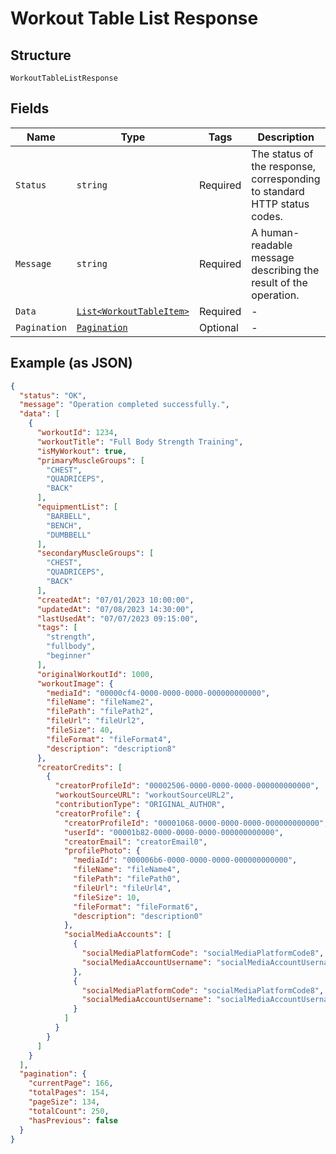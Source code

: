 
# Workout Table List Response

## Structure

`WorkoutTableListResponse`

## Fields

| Name | Type | Tags | Description |
|  --- | --- | --- | --- |
| `Status` | `string` | Required | The status of the response, corresponding to standard HTTP status codes. |
| `Message` | `string` | Required | A human-readable message describing the result of the operation. |
| `Data` | [`List<WorkoutTableItem>`](../../doc/models/workout-table-item.md) | Required | - |
| `Pagination` | [`Pagination`](../../doc/models/pagination.md) | Optional | - |

## Example (as JSON)

```json
{
  "status": "OK",
  "message": "Operation completed successfully.",
  "data": [
    {
      "workoutId": 1234,
      "workoutTitle": "Full Body Strength Training",
      "isMyWorkout": true,
      "primaryMuscleGroups": [
        "CHEST",
        "QUADRICEPS",
        "BACK"
      ],
      "equipmentList": [
        "BARBELL",
        "BENCH",
        "DUMBBELL"
      ],
      "secondaryMuscleGroups": [
        "CHEST",
        "QUADRICEPS",
        "BACK"
      ],
      "createdAt": "07/01/2023 10:00:00",
      "updatedAt": "07/08/2023 14:30:00",
      "lastUsedAt": "07/07/2023 09:15:00",
      "tags": [
        "strength",
        "fullbody",
        "beginner"
      ],
      "originalWorkoutId": 1000,
      "workoutImage": {
        "mediaId": "00000cf4-0000-0000-0000-000000000000",
        "fileName": "fileName2",
        "filePath": "filePath2",
        "fileUrl": "fileUrl2",
        "fileSize": 40,
        "fileFormat": "fileFormat4",
        "description": "description8"
      },
      "creatorCredits": [
        {
          "creatorProfileId": "00002506-0000-0000-0000-000000000000",
          "workoutSourceURL": "workoutSourceURL2",
          "contributionType": "ORIGINAL_AUTHOR",
          "creatorProfile": {
            "creatorProfileId": "00001068-0000-0000-0000-000000000000",
            "userId": "00001b82-0000-0000-0000-000000000000",
            "creatorEmail": "creatorEmail0",
            "profilePhoto": {
              "mediaId": "000006b6-0000-0000-0000-000000000000",
              "fileName": "fileName4",
              "filePath": "filePath0",
              "fileUrl": "fileUrl4",
              "fileSize": 10,
              "fileFormat": "fileFormat6",
              "description": "description0"
            },
            "socialMediaAccounts": [
              {
                "socialMediaPlatformCode": "socialMediaPlatformCode8",
                "socialMediaAccountUsername": "socialMediaAccountUsername8"
              },
              {
                "socialMediaPlatformCode": "socialMediaPlatformCode8",
                "socialMediaAccountUsername": "socialMediaAccountUsername8"
              }
            ]
          }
        }
      ]
    }
  ],
  "pagination": {
    "currentPage": 166,
    "totalPages": 154,
    "pageSize": 134,
    "totalCount": 250,
    "hasPrevious": false
  }
}
```

